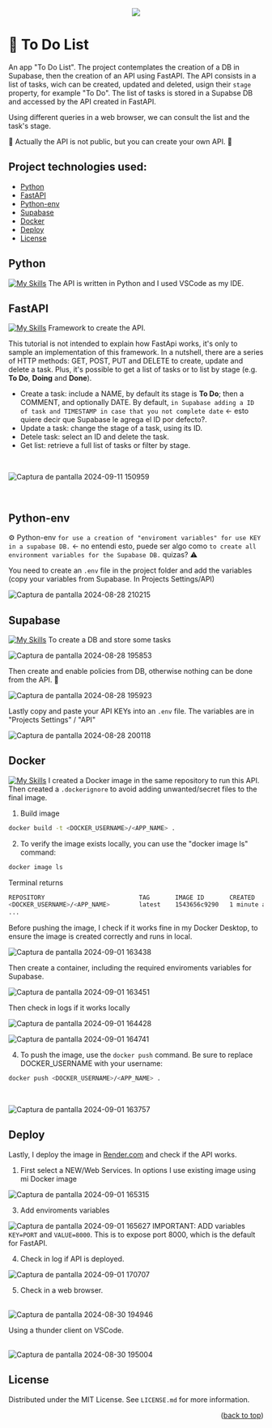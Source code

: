 <p align="center">
  <a href="https://github.com/juanrambaud">
    <img src="https://skillicons.dev/icons?i=vscode,py,fastapi,supabase,docker,git" />
  </a>
</p>


# 🚀 To Do List

An app "To Do List".
The project contemplates the creation of a DB in Supabase, then the creation of an API using FastAPI.
The API consists in a list of tasks, wich can be created, updated and deleted, usign their `stage` property, for example "To Do".
The list of tasks is stored in a Supabse DB and accessed by the API created in FastAPI.

Using different queries in a web browser, we can consult the list and the task's stage.

:triangular_flag_on_post: Actually the API is not public, but you can create your own API. :triangular_flag_on_post:	

## Project technologies used:

- [Python](#python)
- [FastAPI](#fastapi)
- [Python-env](#python-env)
- [Supabase](#supabase)
- [Docker](#docker)
- [Deploy](#deploy)
- [License](#license)



## Python   

[![My Skills](https://skillicons.dev/icons?i=py)](https://www.python.org/) The API is written in Python and I used VSCode as my IDE.


## FastAPI  

[![My Skills](https://skillicons.dev/icons?i=fastapi)](https://fastapi.tiangolo.com/) Framework to create the API.

This tutorial is not intended to explain how FastApi works, it's only to sample an implementation of this framework. In a nutshell, there are a series of HTTP methods: GET, POST, PUT and DELETE to create, update and delete a task. Plus, it's possible to get a list of tasks or to list by stage (e.g. **To Do**, **Doing** and **Done**). 

- Create a task: include a NAME, by default its stage is **To Do**; then a COMMENT, and optionally DATE. By default, `in Supabase adding a ID of task and TIMESTAMP in case that you not complete date` <- esto quiere decir que Supabase le agrega el ID por defecto?.
- Update a task: change the stage of a task, using its ID.
- Detele task: select an ID and delete the task.
- Get list: retrieve a full list of tasks or filter by stage.
  
&nbsp;
&nbsp;

![Captura de pantalla 2024-09-11 150959](https://github.com/user-attachments/assets/fab59662-97c6-4e6a-8e6f-44181fc66306)

&nbsp;
&nbsp;


## Python-env 
⚙️ Python-env `for use a creation of "enviroment variables" for use KEY in a supabase DB.` <- no entendi esto, puede ser algo como `to create all environment variables for the Supabase DB.` quizas? :warning:
&nbsp;

You need to create an `.env` file in the project folder and add the variables (copy your variables from Supabase. In Projects Settings/API)
&nbsp;
&nbsp;

![Captura de pantalla 2024-08-28 210215](https://github.com/user-attachments/assets/e191b37b-6fed-4a72-88fb-1f125be52e8f)
&nbsp;
&nbsp;


## Supabase   

[![My Skills](https://skillicons.dev/icons?i=supabase)](https://supabase.com/) To create a DB and store some tasks
&nbsp;
&nbsp;

![Captura de pantalla 2024-08-28 195853](https://github.com/user-attachments/assets/3de94071-1a8b-4faf-b0bf-19345762b0a9)
&nbsp;
&nbsp;

Then create and enable policies from DB, otherwise nothing can be done from the API. :triangular_flag_on_post:
&nbsp;
&nbsp;

![Captura de pantalla 2024-08-28 195923](https://github.com/user-attachments/assets/74e6f3b0-1531-447d-bef1-ec9dac1c0bb5)
&nbsp;
&nbsp;

Lastly copy and paste your API KEYs into an `.env` file. The variables are in "Projects Settings" / "API"
&nbsp;
&nbsp;

![Captura de pantalla 2024-08-28 200118](https://github.com/user-attachments/assets/d41312c0-b1be-445a-b140-4330d3775da4)
&nbsp;
&nbsp;


## Docker   

[![My Skills](https://skillicons.dev/icons?i=docker)](https://www.docker.com/) I created a Docker image in the same repository to run this API. Then created a `.dockerignore` to avoid adding unwanted/secret files to the final image.

1. Build image
```sh
docker build -t <DOCKER_USERNAME>/<APP_NAME> .
```
2. To verify the image exists locally, you can use the "docker image ls" command:
```sh
docker image ls
```

Terminal returns
```sh
REPOSITORY                          TAG       IMAGE ID       CREATED          SIZE
<DOCKER_USERNAME>/<APP_NAME>        latest    1543656c9290   1 minute ago     1.12GB
...
```

Before pushing the image, I check if it works fine in my Docker Desktop, to ensure the image is created correctly and runs in local.
&nbsp;
&nbsp;

![Captura de pantalla 2024-09-01 163438](https://github.com/user-attachments/assets/f9009c70-609c-4476-81b6-fb25aea52ba2)
&nbsp;
&nbsp;

Then create a container, including the required enviroments variables for Supabase.
&nbsp;
&nbsp;

![Captura de pantalla 2024-09-01 163451](https://github.com/user-attachments/assets/ef4ff72f-166b-455c-80a6-917e183b4aad)
&nbsp;
&nbsp;

Then check in logs if it works locally
&nbsp;
&nbsp;

![Captura de pantalla 2024-09-01 164428](https://github.com/user-attachments/assets/96b02a41-32e7-40db-a0de-3a89b8fc997b)
&nbsp;
&nbsp;

![Captura de pantalla 2024-09-01 164741](https://github.com/user-attachments/assets/2ad2c59d-0cef-4112-a728-6e4c12af689d)
&nbsp;
&nbsp;


4. To push the image, use the `docker push` command. Be sure to replace DOCKER_USERNAME with your username:
```sh
docker push <DOCKER_USERNAME>/<APP_NAME> .
```
&nbsp;
&nbsp;

![Captura de pantalla 2024-09-01 163757](https://github.com/user-attachments/assets/017d661f-dc26-4472-89c5-865a849bd396)
&nbsp;
&nbsp;


## Deploy
Lastly, I deploy the image in [Render.com](https://render.com/) and check if the API works.
&nbsp;
&nbsp;

1. First select a NEW/Web Services. In options I use existing image using mi Docker image
&nbsp;
&nbsp;

![Captura de pantalla 2024-09-01 165315](https://github.com/user-attachments/assets/d457bc55-ee6d-42f6-a41a-cb0424ed748b)
&nbsp;
&nbsp;

3. Add enviroments variables
&nbsp;
&nbsp;

![Captura de pantalla 2024-09-01 165627](https://github.com/user-attachments/assets/38ef36e4-b2d4-4a88-80ad-58a7cc2cf445)
IMPORTANT: ADD variables `KEY=PORT` and `VALUE=8000`. This is to expose port 8000, which is the default for FastAPI.
&nbsp;
&nbsp;

4. Check in log if API is deployed.
&nbsp;
&nbsp;

![Captura de pantalla 2024-09-01 170707](https://github.com/user-attachments/assets/b4f9f894-b265-406d-8ea3-d94b9189ec41)
&nbsp;
&nbsp;

5. Check in a web browser.\
&nbsp;
&nbsp;

![Captura de pantalla 2024-08-30 194946](https://github.com/user-attachments/assets/53b46f51-a2ee-41a0-a421-cdbe6a927a9a)
&nbsp;
&nbsp;

Using a thunder client on VSCode.\
&nbsp;
&nbsp;

![Captura de pantalla 2024-08-30 195004](https://github.com/user-attachments/assets/91cf9cda-5e0c-4b2f-b586-88a2e79378de)
&nbsp;
&nbsp;

## License

Distributed under the MIT License. See `LICENSE.md` for more information.

<p align="right">(<a href="#readme-top">back to top</a>)</p>





